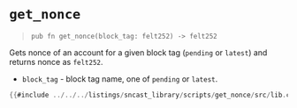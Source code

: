 # `get_nonce`

> `pub fn get_nonce(block_tag: felt252) -> felt252`

Gets nonce of an account for a given block tag (`pending` or `latest`) and returns nonce as `felt252`.

- `block_tag` - block tag name, one of `pending` or `latest`.

```rust
{{#include ../../../listings/sncast_library/scripts/get_nonce/src/lib.cairo}}
```
